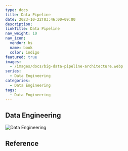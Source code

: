 ```yaml
---
type: docs
title: Data Pipeline
date: 2023-10-22T03:46:00+09:00
description:
linkTitle: Data Pipeline
nav_weight: 10
nav_icon:
  vendor: bs
  name: book
  color: indigo
featured: true
images:
  - /images/docs/big-data-pipeline-architecture.webp
series:
  - Data Engineering
categories:
  - Data Engineering
tags:
  - Data Engineering
---
```


## Data Engineering

![Data Engineering](/images/docs/data-engineering.png#center)

## Reference
